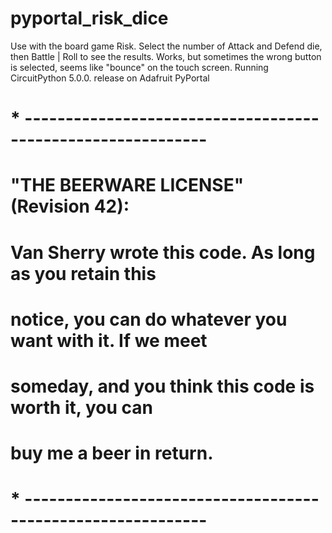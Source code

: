 # pyportal_risk_dice
Use with the board game Risk. Select the number of Attack and Defend die, then Battle | Roll to see the results.
Works, but sometimes the wrong button is selected, seems like "bounce" on the touch screen.
Running CircuitPython 5.0.0. release on Adafruit PyPortal
# * ------------------------------------------------------------
# "THE BEERWARE LICENSE" (Revision 42):
# Van Sherry wrote this code. As long as you retain this
# notice, you can do whatever you want with it. If we meet
# someday, and you think this code is worth it, you can
# buy me a beer in return.
# * ------------------------------------------------------------


